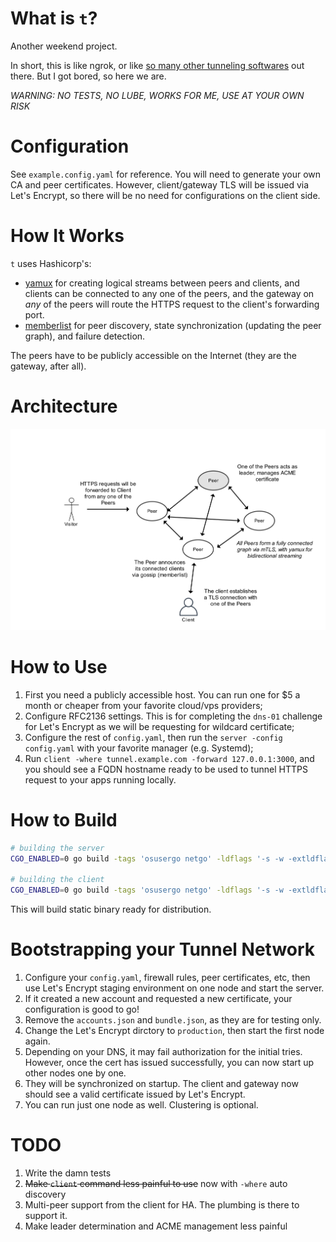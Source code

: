 # What is `t`?

Another weekend project.

In short, this is like ngrok, or like [so many other tunneling softwares](https://github.com/anderspitman/awesome-tunneling) out there. But I got bored, so here we are.

*WARNING: NO TESTS, NO LUBE, WORKS FOR ME, USE AT YOUR OWN RISK*

# Configuration

See `example.config.yaml` for reference. You will need to generate your own CA and peer certificates. However, client/gateway TLS will be issued via Let's Encrypt, so there will be no need for configurations on the client side.

# How It Works

`t` uses Hashicorp's:
- [yamux](https://github.com/hashicorp/yamux) for creating logical streams between peers and clients, and clients can be connected to any one of the peers, and the gateway on _any_ of the peers will route the HTTPS request to the client's forwarding port.
- [memberlist](https://github.com/hashicorp/memberlist) for peer discovery, state synchronization (updating the peer graph), and failure detection.

The peers have to be publicly accessible on the Internet (they are the gateway, after all).

# Architecture

![t architecture](assets/t_architecture.png)

# How to Use

1. First you need a publicly accessible host. You can run one for $5 a month or cheaper from your favorite cloud/vps providers;
2. Configure RFC2136 settings. This is for completing the `dns-01` challenge for Let's Encrypt as we will be requesting for wildcard certificate;
3. Configure the rest of `config.yaml`, then run the `server -config config.yaml` with your favorite manager (e.g. Systemd);
4. Run `client -where tunnel.example.com -forward 127.0.0.1:3000`, and you should see a FQDN hostname ready to be used to tunnel HTTPS request to your apps running locally.

# How to Build

```bash
# building the server
CGO_ENABLED=0 go build -tags 'osusergo netgo' -ldflags '-s -w -extldflags "-static"' -a -o bin/server ./cmd/server

# building the client
CGO_ENABLED=0 go build -tags 'osusergo netgo' -ldflags '-s -w -extldflags "-static"' -a -o bin/client ./cmd/client
 ```

This will build static binary ready for distribution.

# Bootstrapping your Tunnel Network

1. Configure your `config.yaml`, firewall rules, peer certificates, etc, then use Let's Encrypt staging environment on one node and start the server.
2. If it created a new account and requested a new certificate, your configuration is good to go!
3. Remove the `accounts.json` and `bundle.json`, as they are for testing only.
4. Change the Let's Encrypt dirctory to `production`, then start the first node again.
5. Depending on your DNS, it may fail authorization for the initial tries. However, once the cert has issued successfully, you can now start up other nodes one by one.
6. They will be synchronized on startup. The client and gateway now should see a valid certificate issued by Let's Encrypt.
7. You can run just one node as well. Clustering is optional.

# TODO

1. Write the damn tests
2. ~~Make `client` command less painful to use~~ now with `-where` auto discovery
3. Multi-peer support from the client for HA. The plumbing is there to support it.
4. Make leader determination and ACME management less painful